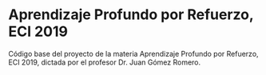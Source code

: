 # Aprendizaje Profundo por Refuerzo, ECI 2019

Código base del proyecto de la materia Aprendizaje Profundo por Refuerzo, ECI
2019, dictada por el profesor Dr. Juan Gómez Romero.

